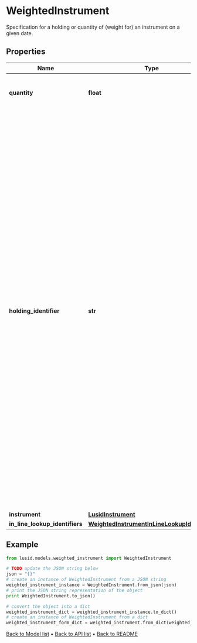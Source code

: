 # WeightedInstrument

Specification for a holding or quantity of (weight for) an instrument on a given date.

## Properties
Name | Type | Description | Notes
------------ | ------------- | ------------- | -------------
**quantity** | **float** | The quantity of the instrument that is owned. | [optional] 
**holding_identifier** | **str** | Identifier for the instrument.  For a single, unique trade or transaction this can be thought of as equivalent to the transaction identifier, or  a composite of the sub-holding keys for a regular sub-holding. When there are multiple transactions sharing the same underlying instrument  such as purchase of shares on multiple dates where tax implications are different this would not be the case.    In an inlined aggregation request if this is wanted to identify a line item, it can be specified in the set of aggregation keys given on the aggregation  request that accompanies the set of weighted instruments. | [optional] 
**instrument** | [**LusidInstrument**](LusidInstrument.md) |  | [optional] 
**in_line_lookup_identifiers** | [**WeightedInstrumentInLineLookupIdentifiers**](WeightedInstrumentInLineLookupIdentifiers.md) |  | [optional] 

## Example

```python
from lusid.models.weighted_instrument import WeightedInstrument

# TODO update the JSON string below
json = "{}"
# create an instance of WeightedInstrument from a JSON string
weighted_instrument_instance = WeightedInstrument.from_json(json)
# print the JSON string representation of the object
print WeightedInstrument.to_json()

# convert the object into a dict
weighted_instrument_dict = weighted_instrument_instance.to_dict()
# create an instance of WeightedInstrument from a dict
weighted_instrument_form_dict = weighted_instrument.from_dict(weighted_instrument_dict)
```
[Back to Model list](../README.md#documentation-for-models) &#8226; [Back to API list](../README.md#documentation-for-api-endpoints) &#8226; [Back to README](../README.md)


